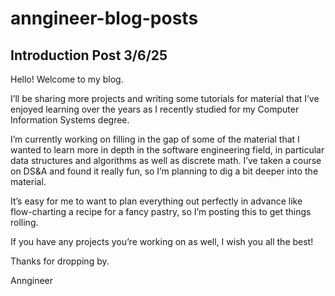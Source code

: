 # anngineer-blog-posts


## Introduction Post 3/6/25

Hello! Welcome to my blog.  

I’ll be sharing more projects and writing some tutorials for material that I’ve enjoyed learning over the years as I recently studied for my Computer Information Systems degree. 

I’m currently working on filling in the gap of some of the material that I wanted to learn more in depth in the software engineering field, in particular data structures and algorithms as well as discrete math. I’ve taken a course on DS&A and found it really fun, so I’m planning to dig a bit deeper into the material.  

It’s easy for me to want to plan everything out perfectly in advance like flow-charting a recipe for a fancy pastry, so I’m posting this to get things rolling.  

If you have any projects you’re working on as well, I wish you all the best! 

Thanks for dropping by. 

Anngineer
